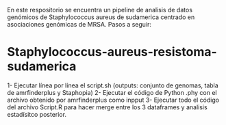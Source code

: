En este respositorio se encuentra un pipeline de analisis de datos genómicos de Staphylococcus aureus de sudamerica centrado en asociaciones genómicas de MRSA.
Pasos a seguir:  
# Staphylococcus-aureus-resistoma-sudamerica
1- Ejecutar línea por línea el script.sh (outputs: conjunto de genomas, tabla de amrfinderplus y Staphopia)
2- Ejecutar el código de Python .phy con el archivo obtenido por amrfinderplus como inpput
3- Ejecutar todo el código del archivo Script.R para hacer merge entre los 3 dataframes y analisis estadísitco posterior.
